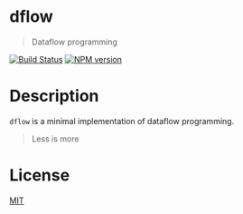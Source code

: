 # dflow

> Dataflow programming

[![Build Status](https://travis-ci.org/fibo/dflow.png?branch=master)](https://travis-ci.org/fibo/dflow.png?branch=master) [![NPM version](https://badge.fury.io/js/dflow.png)](http://badge.fury.io/js/dflow)


# Description

`dflow` is a minimal implementation of dataflow programming.

> Less is more



# License

[MIT](http://fibo.mit-license.org/)


